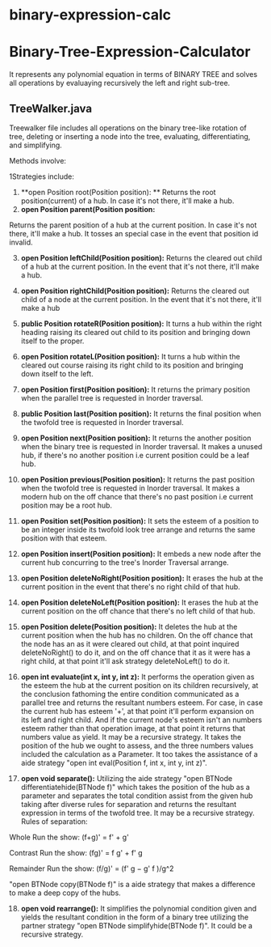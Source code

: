 # binary-expression-calc
# Binary-Tree-Expression-Calculator
It represents any polynomial equation in terms of BINARY TREE and solves all operations by evaluaying recursively the left and right sub-tree.

## TreeWalker.java

Treewalker file includes all operations on the binary tree-like rotation of tree, deleting or inserting a node into the tree, evaluating, differentiating, and simplifying.

Methods involve:

1Strategies include:


1. **open Position root(Position position):
**
Returns the root position(current) of a hub. In case it's not there, it'll make a hub.
2. **open Position parent(Position position:**

Returns the parent position of a hub at the current position. In case it's not there, it'll make a hub. It tosses an special case in the event that position id invalid.

3. **open Position leftChild(Position position):**
Returns the cleared out child of a hub at the current position. In the event that it's not there, it'll make a hub.

4. **open Position rightChild(Position position):**
Returns the cleared out child of a node at the current position. In the event that it's not there, it'll make a hub

5. **public Position rotateR(Position position):**
It turns a hub within the right heading raising its cleared out child to its position and bringing down itself to the proper.

6. **open Position rotateL(Position position):**
It turns a hub within the cleared out course raising its right child to its position and bringing down itself to the left.

7. **open Position first(Position position):**
It returns the primary position when the parallel tree is requested in Inorder traversal.

8. **public Position last(Position position):**
It returns the final position when the twofold tree is requested in Inorder traversal.

9. **open Position next(Position position):**
It returns the another position when the binary tree is requested in Inorder traversal. It makes a unused hub, if there's no another position i.e current position could be a leaf hub.

10. **open Position previous(Position position):**
It returns the past position when the twofold tree is requested in Inorder traversal. It makes a modern hub on the off chance that there's no past position i.e current position may be a root hub.

11. **open Position set(Position position):**
It sets the esteem of a position to be an integer inside its twofold look tree arrange and returns the same position with that esteem.

12. **open Position insert(Position position):**
It embeds a new node after the current hub concurring to the tree's Inorder Traversal arrange.

13. **open Position deleteNoRight(Position position):**
It erases the hub at the current position in the event that there's no right child of that hub.

14. **open Position deleteNoLeft(Position position):**
It erases the hub at the current position on the off chance that there's no left child of that hub.

15. **open Position delete(Position position):**
It deletes the hub at the current position when the hub has no children. On the off chance that the node has an as it were cleared out child, at that point inquired deleteNoRight() to do it, and on the off chance that it as it were has a right child, at that point it'll ask strategy deleteNoLeft() to do it.
 
16. **open int evaluate(int x, int y, int z):**
It performs the operation given as the esteem the hub at the current position on its children recursively, at the conclusion fathoming the entire condition communicated as a parallel tree and returns the resultant numbers esteem. For case, in case the current hub has esteem '+', at that point it'll perform expansion on its left and right child. And if the current node's esteem isn't an numbers esteem rather than that operation image, at that point it returns that numbers value as yield. It may be a recursive strategy. It takes the position of the hub we ought to assess, and the three numbers values included the calculation as a Parameter. It too takes the assistance of a aide strategy "open int eval(Position f, int x, int y, int z)".

17. **open void separate():**
Utilizing the aide strategy "open BTNode differentiatehide(BTNode f)" which takes the position of the hub as a parameter and separates the total condition assist from the given hub taking after diverse rules for separation and returns the resultant expression in terms of the twofold tree. It may be a recursive strategy. Rules of separation:

Whole Run the show:
(f+g)' = f' + g'

Contrast Run the show:
(fg)' = f g' + f' g

Remainder Run the show:
(f/g)' = (f' g − g' f )/g^2

"open BTNode copy(BTNode f)" is a aide strategy that makes a difference to make a deep copy of the hubs.

18. **open void rearrange():**
It simplifies the polynomial condition given and yields the resultant condition in the form of a binary tree utilizing the partner strategy "open BTNode simplifyhide(BTNode f)". It could be a recursive strategy.
 
